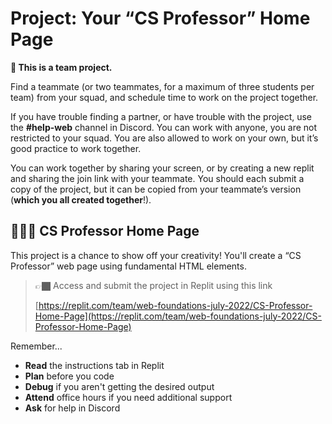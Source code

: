 # Project: Your “CS Professor” Home Page

<aside>

**👥 This is a team project.**

Find a teammate (or two teammates, for a maximum of three students per team) from your squad, and schedule time to work on the project together.

If you have trouble finding a partner, or have trouble with the project, use the **#help-web** channel in Discord. You can work with anyone, you are not restricted to your squad. You are also allowed to work on your own, but it’s good practice to work together.

You can work together by sharing your screen, or by creating a new replit and sharing the join link with your teammate. You should each submit a copy of the project, but it can be copied from your teammate’s version (**which you all created together**!).

</aside>

## 👩🏾‍🏫 **CS Professor Home Page**

This project is a chance to show off your creativity! You'll create a “CS Professor” web page using fundamental HTML elements.

> 👉🏿 Access and submit the project in Replit using this link
>
> [https://replit.com/team/web-foundations-july-2022/CS-Professor-Home-Page](https://replit.com/team/web-foundations-july-2022/CS-Professor-Home-Page)

Remember...

- **Read** the instructions tab in Replit
- **Plan** before you code
- **Debug** if you aren't getting the desired output
- **Attend** office hours if you need additional support
- **Ask** for help in Discord